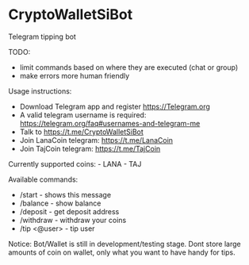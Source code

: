# CryptoWalletSiBot
Telegram tipping bot

TODO:
- limit commands based on where they are executed (chat or group)
- make errors more human friendly

Usage instructions:
- Download Telegram app and register https://Telegram.org
- A valid telegram username is required: https://telegram.org/faq#usernames-and-telegram-me
- Talk to https://t.me/CryptoWalletSiBot
- Join LanaCoin telegram: https://t.me/LanaCoin 
- Join TajCoin telegram: https://t.me/TajCoin

Currently supported coins:
    - LANA 
    - TAJ
    
Available commands:
* /start - shows this message
* /balance <coin> - show balance
* /deposit <coin> - get deposit address
* /withdraw <coin> <addr> - withdraw your coins
* /tip <@user> <amount> <coin> - tip user
    
Notice: Bot/Wallet is still in development/testing stage. Dont store large amounts of coin on wallet, only what you want to have handy for tips.
